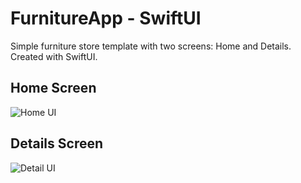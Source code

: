# FurnitureApp - SwiftUI

Simple furniture store template with two screens: Home and Details. Created with SwiftUI.

## Home Screen
![Home UI](/furnitureapp1.png)

## Details Screen
![Detail UI](/furnitureapp2.png)
